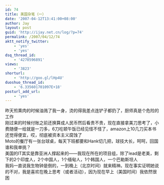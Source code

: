 ```yaml
---
id: 74
title: 美国杂笔（一）
date: '2007-04-12T13:41:00+08:00'
author: Jay
layout: post
guid: 'http://ijay.net.cn/log/?p=74'
permalink: /2007/04/12/74
aktt_notify_twitter:
    - 'yes'
    - 'yes'
dsq_thread_id:
    - '4270596891'
views:
    - '3823'
shorturl:
    - 'http://goo.gl/lHp4U'
duoshuo_thread_id:
    - '6.335601701097E+18'
posturl_add_url:
    - 'yes'
---
```


<div>昨天煎熏肉的时候油溅了我一身，烫的得我差点连铲子都扔了，厨师真是个危险的工作</div>
<div> </div>
<div>刚过来的时候付账之前还换算成人民币然后看贵不贵，现在直接拿美刀思考了，小费随便一给就是一刀多，6刀吃顿午饭已经见怪不怪了，amazon上10几刀买本书还觉得便宜，哎，彻底被资本主义腐蚀了</div>
<div> </div>
<div>Moto的餐厅有一张台球桌，每天下班都要和Hank切几把，球技大长，呵呵，回国谁和我单挑？</div>
<div> </div>
<div>美国的IT其实是靠亚洲人撑起来的——我现在所在的项目组，除了lead是老美，剩下的2个印度人，2个中国人，1个缅甸人，1个韩国人，一个巴勒斯坦人</div>
<div> </div>
<div>我妈一直说我生物钟是倒的，一到晚上（北京时间）就来精神。现在事实证明她说的不对，我是喜欢在晚上思考（或者活动），因为现在早上（美国时间）我依然很困</div>